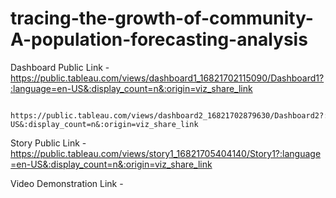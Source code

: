 # tracing-the-growth-of-community-A-population-forecasting-analysis



Dashboard Public Link - https://public.tableau.com/views/dashboard1_16821702115090/Dashboard1?:language=en-US&:display_count=n&:origin=viz_share_link
                        
                      
                      https://public.tableau.com/views/dashboard2_16821702879630/Dashboard2?:language=en-US&:display_count=n&:origin=viz_share_link
Story Public Link - https://public.tableau.com/views/story1_16821705404140/Story1?:language=en-US&:display_count=n&:origin=viz_share_link

Video Demonstration Link -
